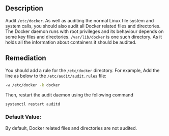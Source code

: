 ## Description

Audit `/etc/docker`. As well as auditing the normal Linux file system and system calls, you should also audit all Docker related files and directories. The Docker daemon runs with root privileges and its behaviour depends on some key files and directories. `/var/lib/docker` is one such directory. As it holds all the information about containers it should be audited.

## Remediation

You should add a rule for the `/etc/docker` directory.
For example,
Add the line as below to the `/etc/audit/audit.rules` file:

```bash
-w /etc/docker -k docker
```
Then, restart the audit daemon using the following command

```bash
systemctl restart auditd
```

### Default Value:

By default, Docker related files and directories are not audited.